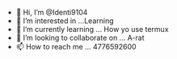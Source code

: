 - 👋 Hi, I’m @Identi9104
- 👀 I’m interested in ...Learning
- 🌱 I’m currently learning ... How yo use termux
- 💞️ I’m looking to collaborate on ... A-rat
- 📫 How to reach me ... 4776592600

<!---
Identi9104/Identi9104 is a ✨ special ✨ repository because its `README.md` (this file) appears on your GitHub profile.
You can click the Preview link to take a look at your changes.
--->
